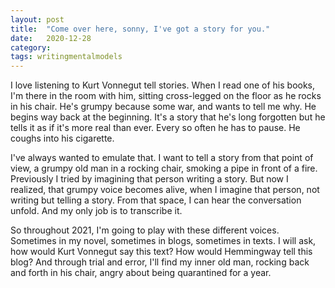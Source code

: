 ```yaml
---
layout: post
title:  "Come over here, sonny, I've got a story for you."
date:   2020-12-28
category: 
tags: writingmentalmodels
---
```

I love listening to Kurt Vonnegut tell stories. When I read one of his books, I'm there in the room with him, sitting cross-legged on the floor as he rocks in his chair. He's grumpy because some war, and wants to tell me why. He begins way back at the beginning. It's a story that he's long forgotten but he tells it as if it's more real than ever. Every so often he has to pause. He coughs into his cigarette.

I've always wanted to emulate that. I want to tell a story from that point of view, a grumpy old man in a rocking chair, smoking a pipe in front of a fire. Previously I tried by imagining that person writing a story. But now I realized, that grumpy voice becomes alive, when I imagine that person, not writing but telling a story. From that space, I can hear the conversation unfold. And my only job is to transcribe it.

So throughout 2021, I'm going to play with these different voices. Sometimes in my novel, sometimes in blogs, sometimes in texts. I will ask, how would Kurt Vonnegut say this text? How would Hemmingway tell this blog? And through trial and error, I'll find my inner old man, rocking back and forth in his chair, angry about being quarantined for a year.